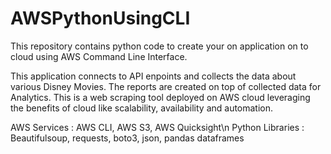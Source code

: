 # AWSPythonUsingCLI
This repository contains python code to create your on application on to cloud using AWS Command Line Interface.

This application connects to API enpoints and collects the data about various Disney Movies. The reports are created on top of collected data for Analytics. This is a web scraping tool deployed on AWS cloud leveraging the benefits of cloud like scalability, availability and automation.

AWS Services : AWS CLI, AWS S3, AWS Quicksight\n
Python Libraries : Beautifulsoup, requests, boto3, json, pandas dataframes
